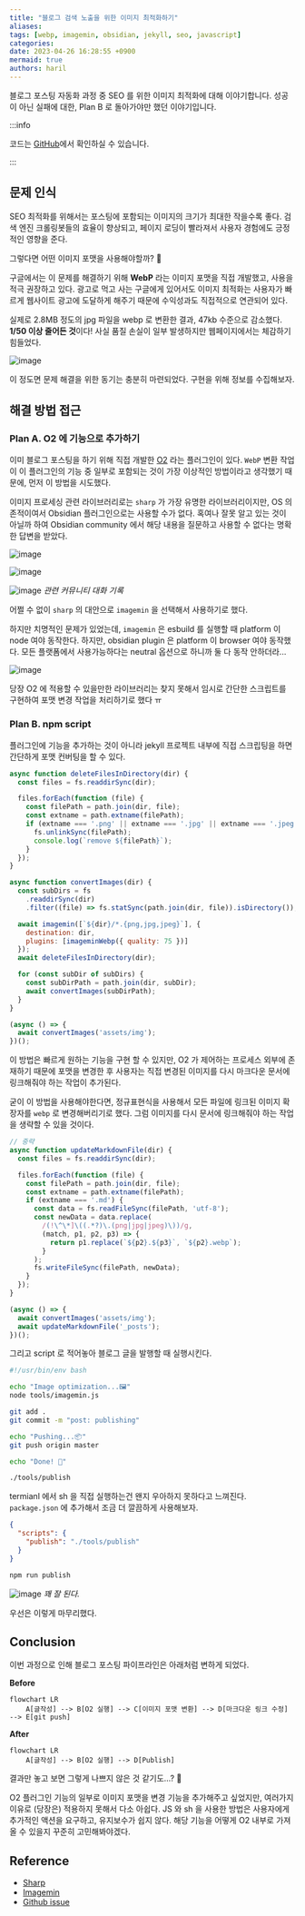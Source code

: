 ```yaml
---
title: "블로그 검색 노출을 위한 이미지 최적화하기"
aliases: 
tags: [webp, imagemin, obsidian, jekyll, seo, javascript]
categories: 
date: 2023-04-26 16:28:55 +0900
mermaid: true
authors: haril
---
```


블로그 포스팅 자동화 과정 중 SEO 를 위한 이미지 최적화에 대해 이야기합니다. 성공이 아닌 실패에 대한, Plan B 로 돌아가야만 했던 이야기입니다.

:::info

코드는 [GitHub](https://github.com/songkg7/songkg7.github.io-legacy/blob/master/tools/imagemin.js)에서 확인하실 수 있습니다.

:::

<!-- truncate -->

## 문제 인식

SEO 최적화를 위해서는 포스팅에 포함되는 이미지의 크기가 최대한 작을수록 좋다. 검색 엔진 크롤링봇들의 효율이 향상되고, 페이지 로딩이 빨라져서 사용자 경험에도 긍정적인 영향을 준다.

그렇다면 어떤 이미지 포맷을 사용해야할까? 🤔

구글에서는 이 문제를 해결하기 위해 **WebP** 라는 이미지 포맷을 직접 개발했고, 사용을 적극 권장하고 있다. 광고로 먹고 사는 구글에게 있어서도 이미지 최적화는 사용자가 빠르게 웹사이트 광고에 도달하게 해주기 때문에 수익성과도 직접적으로 연관되어 있다.

실제로 2.8MB 정도의 jpg 파일을 webp 로 변환한 결과, 47kb 수준으로 감소했다. **1/50 이상 줄어든 것**이다! 사실 품질 손실이 일부 발생하지만 웹페이지에서는 체감하기 힘들었다.

![image](./스크린샷-2023-04-18-오후-10.43.14.webp)

이 정도면 문제 해결을 위한 동기는 충분히 마련되었다. 구현을 위해 정보를 수집해보자.

## 해결 방법 접근

### Plan A. O2 에 기능으로 추가하기

이미 블로그 포스팅을 하기 위해 직접 개발한 [O2](https://github.com/songkg7/o2) 라는 플러그인이 있다. `WebP` 변환 작업이 이 플러그인의 기능 중 일부로 포함되는 것이 가장 이상적인 방법이라고 생각했기 때문에, 먼저 이 방법을 시도했다.

이미지 프로세싱 관련 라이브러리로는 `sharp` 가 가장 유명한 라이브러리이지만, OS 의존적이여서 Obsidian 플러그인으로는 사용할 수가 없다. 혹여나 잘못 알고 있는 것이 아닐까 하여 Obsidian community 에서 해당 내용을 질문하고 사용할 수 없다는 명확한 답변을 받았다.

![image](./Pasted-image-20230418152006.webp)

![image](./Pasted-image-20230418152135.webp)

![image](./Pasted-image-20230418152325.webp)
_관련 커뮤니티 대화 기록_

어쩔 수 없이 `sharp` 의 대안으로 `imagemin` 을 선택해서 사용하기로 했다.

하지만 치명적인 문제가 있었는데, `imagemin` 은 esbuild 를 실행할 때 platform 이 node 여야 동작한다. 하지만, obsidian plugin 은 platform 이 browser 여야 동작했다. 모든 플랫폼에서 사용가능하다는 neutral 옵션으로 하니까 둘 다 동작 안하더라...

![image](./Pasted-image-20230418173447.webp)

당장 O2 에 적용할 수 있을만한 라이브러리는 찾지 못해서 임시로 간단한 스크립트를 구현하여 포맷 변경 작업을 처리하기로 했다 ㅠ

### Plan B. npm script

플러그인에 기능을 추가하는 것이 아니라 jekyll 프로젝트 내부에 직접 스크립팅을 하면 간단하게 포맷 컨버팅을 할 수 있다.

```javascript
async function deleteFilesInDirectory(dir) {
  const files = fs.readdirSync(dir);

  files.forEach(function (file) {
    const filePath = path.join(dir, file);
    const extname = path.extname(filePath);
    if (extname === '.png' || extname === '.jpg' || extname === '.jpeg') {
      fs.unlinkSync(filePath);
      console.log(`remove ${filePath}`);
    }
  });
}

async function convertImages(dir) {
  const subDirs = fs
    .readdirSync(dir)
    .filter((file) => fs.statSync(path.join(dir, file)).isDirectory());

  await imagemin([`${dir}/*.{png,jpg,jpeg}`], {
    destination: dir,
    plugins: [imageminWebp({ quality: 75 })]
  });
  await deleteFilesInDirectory(dir);

  for (const subDir of subDirs) {
    const subDirPath = path.join(dir, subDir);
    await convertImages(subDirPath);
  }
}

(async () => {
  await convertImages('assets/img');
})();
```

이 방법은 빠르게 원하는 기능을 구현 할 수 있지만, O2 가 제어하는 프로세스 외부에 존재하기 때문에 포맷을 변경한 후 사용자는 직접 변경된 이미지를 다시 마크다운 문서에 링크해줘야 하는 작업이 추가된다.

굳이 이 방법을 사용해야한다면, 정규표현식을 사용해서 모든 파일에 링크된 이미지 확장자를 `webp` 로 변경해버리기로 했다. 그럼 이미지를 다시 문서에 링크해줘야 하는 작업을 생략할 수 있을 것이다.

```javascript
// 중략
async function updateMarkdownFile(dir) {
  const files = fs.readdirSync(dir);

  files.forEach(function (file) {
    const filePath = path.join(dir, file);
    const extname = path.extname(filePath);
    if (extname === '.md') {
      const data = fs.readFileSync(filePath, 'utf-8');
      const newData = data.replace(
        /(!\^\*]\((.*?)\.(png|jpg|jpeg)\))/g,
        (match, p1, p2, p3) => {
          return p1.replace(`${p2}.${p3}`, `${p2}.webp`);
        }
      );
      fs.writeFileSync(filePath, newData);
    }
  });
}

(async () => {
  await convertImages('assets/img');
  await updateMarkdownFile('_posts');
})();
```

그리고 script 로 적어놓아 블로그 글을 발행할 때 실행시킨다.

```bash
#!/usr/bin/env bash

echo "Image optimization️...🖼️"
node tools/imagemin.js

git add .
git commit -m "post: publishing"

echo "Pushing...📦"
git push origin master

echo "Done! 🎉"
```

```bash
./tools/publish
```

termianl 에서 sh 을 직접 실행하는건 왠지 우아하지 못하다고 느껴진다. `package.json` 에 추가해서 조금 더 깔끔하게 사용해보자.

```json
{
  "scripts": {
    "publish": "./tools/publish"
  }
}
```

```bash
npm run publish
```

![image](./Pasted-image-20230426164025.webp)
_꽤 잘 된다._

우선은 이렇게 마무리했다.

## Conclusion

이번 과정으로 인해 블로그 포스팅 파이프라인은 아래처럼 변하게 되었다.

**Before**

```mermaid
flowchart LR
    A[글작성] --> B[O2 실행] --> C[이미지 포맷 변환] --> D[마크다운 링크 수정] --> E[git push]
```

**After**

```mermaid
flowchart LR
    A[글작성] --> B[O2 실행] --> D[Publish]
```

결과만 놓고 보면 그렇게 나쁘지 않은 것 같기도...? 🤔

O2 플러그인 기능의 일부로 이미지 포맷을 변경 기능을 추가해주고 싶었지만, 여러가지 이유로 (당장은) 적용하지 못해서 다소 아쉽다. JS 와 sh 을 사용한 방법은 사용자에게 추가적인 액션을 요구하고, 유지보수가 쉽지 않다. 해당 기능을 어떻게 O2 내부로 가져올 수 있을지 꾸준히 고민해봐야겠다.

## Reference

- [Sharp](https://sharp.pixelplumbing.com/)
- [Imagemin](https://github.com/imagemin/imagemin)
- [Github issue](https://github.com/songkg7/o2/issues/99)
